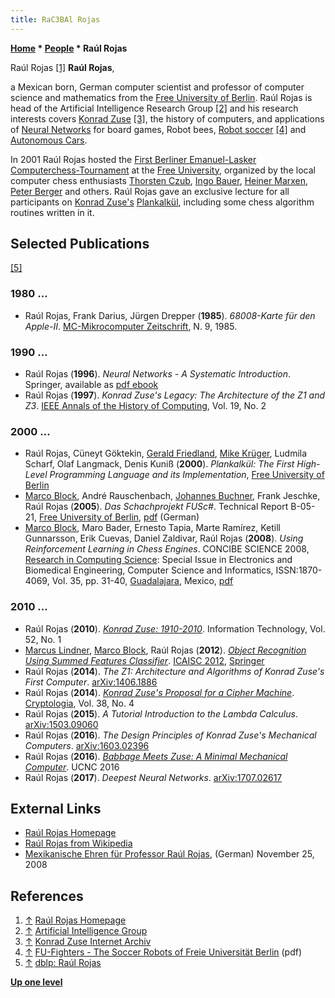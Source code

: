 ```yaml
---
title: RaC3BAl Rojas
---
```

**[Home](Home "Home") \* [People](People "People") \* Raúl Rojas**



 [](http://dcis.inf.fu-berlin.de/rojas/) Raúl Rojas <a id="cite-note-1" href="#cite-ref-1">[1]</a> 
**Raúl Rojas**,  

a Mexican born, German computer scientist and professor of computer science and mathematics from the [Free University of Berlin](Free_University_of_Berlin "Free University of Berlin"). Raúl Rojas is head of the Artificial Intelligence Research Group <a id="cite-note-2" href="#cite-ref-2">[2]</a> and his research interests covers [Konrad Zuse](Konrad_Zuse "Konrad Zuse") <a id="cite-note-3" href="#cite-ref-3">[3]</a>, the history of computers, and applications of [Neural Networks](Neural_Networks "Neural Networks") for board games, Robot bees, [Robot soccer](https://en.wikipedia.org/wiki/Soccer_robot) <a id="cite-note-4" href="#cite-ref-4">[4]</a> and [Autonomous Cars](https://en.wikipedia.org/wiki/Driverless_car).


In 2001 Raúl Rojas hosted the [First Berliner Emanuel-Lasker Computerchess-Tournament](BELCT_2001 "BELCT 2001") at the [Free University](Free_University_of_Berlin "Free University of Berlin"), organized by the local computer chess enthusiasts [Thorsten Czub](Thorsten_Czub "Thorsten Czub"), [Ingo Bauer](Ingo_Bauer "Ingo Bauer"), [Heiner Marxen](Heiner_Marxen "Heiner Marxen"), [Peter Berger](Peter_Berger "Peter Berger") and others. Raúl Rojas gave an exclusive lecture for all participants on [Konrad Zuse's](Konrad_Zuse "Konrad Zuse") [Plankalkül](https://en.wikipedia.org/wiki/Plankalk%C3%BCl), including some chess algorithm routines written in it. 



## Selected Publications


<a id="cite-note-5" href="#cite-ref-5">[5]</a>



### 1980 ...


* Raúl Rojas, Frank Darius, Jürgen Drepper (**1985**). *68008-Karte für den Apple-II*. [MC-Mikrocomputer Zeitschrift](https://en.wikipedia.org/wiki/MC_die_microcomputer-zeitschrift_%28magazine%29), N. 9, 1985.


### 1990 ...


* Raúl Rojas (**1996**). *Neural Networks - A Systematic Introduction*. Springer, available as [pdf ebook](http://www.inf.fu-berlin.de/inst/ag-ki/rojas_home/documents/1996/NeuralNetworks/neuron.pdf)
* Raúl Rojas (**1997**). *Konrad Zuse's Legacy: The Architecture of the Z1 and Z3*. [IEEE Annals of the History of Computing](IEEE#Annals "IEEE"), Vol. 19, No. 2


### 2000 ...


* Raúl Rojas, Cüneyt Göktekin, [Gerald Friedland](http://www.icsi.berkeley.edu/~fractor/homepage/About_Me.html), [Mike Krüger](https://en.wikipedia.org/wiki/User:Mike_Kr%C3%BCger), Ludmila Scharf, Olaf Langmack, Denis Kuniß (**2000**). *Plankalkül: The First High-Level Programming Language and its Implementation*, [Free University of Berlin](Free_University_of_Berlin "Free University of Berlin")
* [Marco Block](Marco_Block-Berlitz "Marco Block-Berlitz"), André Rauschenbach, [Johannes Buchner](index.php?title=Johannes_Buchner&action=edit&redlink=1 "Johannes Buchner (page does not exist)"), Frank Jeschke, Raúl Rojas (**2005**). *Das Schachprojekt FUSc#*. Technical Report B-05-21, [Free University of Berlin](Free_University_of_Berlin "Free University of Berlin"), [pdf](http://dynamics.mi.fu-berlin.de/preprints/buchner-fusch-report.pdf) (German)
* [Marco Block](Marco_Block-Berlitz "Marco Block-Berlitz"), Maro Bader, Ernesto Tapia, Marte Ramírez, Ketill Gunnarsson, Erik Cuevas, Daniel Zaldivar, Raúl Rojas (**2008**). *Using Reinforcement Learning in Chess Engines*. CONCIBE SCIENCE 2008, [Research in Computing Science](http://www.micai.org/rcs/): Special Issue in Electronics and Biomedical Engineering, Computer Science and Informatics, ISSN:1870-4069, Vol. 35, pp. 31-40, [Guadalajara](https://en.wikipedia.org/wiki/Guadalajara), Mexico, [pdf](http://page.mi.fu-berlin.de/block/concibe2008.pdf)


### 2010 ...


* Raúl Rojas (**2010**). *[Konrad Zuse: 1910-2010](https://www.degruyter.com/view/j/itit.2010.52.issue-1/itit.2010.9060/itit.2010.9060.xml)*. Information Technology, Vol. 52, No. 1
* [Marcus Lindner](https://dblp.org/pers/hd/l/Lindner:Marcus), [Marco Block](Marco_Block-Berlitz "Marco Block-Berlitz"), Raúl Rojas (**2012**). *[Object Recognition Using Summed Features Classifier](https://link.springer.com/chapter/10.1007%2F978-3-642-29347-4_63)*. [ICAISC 2012](https://dblp.org/db/conf/icaisc/icaisc2012-1.html), [Springer](https://en.wikipedia.org/wiki/Springer_Science%2BBusiness_Media)
* Raúl Rojas (**2014**). *The Z1: Architecture and Algorithms of Konrad Zuse's First Computer*. [arXiv:1406.1886](https://arxiv.org/abs/1406.1886)
* Raúl Rojas (**2014**). *[Konrad Zuse's Proposal for a Cipher Machine](https://www.tandfonline.com/doi/abs/10.1080/01611194.2014.915265)*. [Cryptologia](https://en.wikipedia.org/wiki/Cryptologia), Vol. 38, No. 4
* Raúl Rojas (**2015**). *A Tutorial Introduction to the Lambda Calculus*. [arXiv:1503.09060](https://arxiv.org/abs/1503.09060)
* Raúl Rojas (**2016**). *The Design Principles of Konrad Zuse's Mechanical Computers*. [arXiv:1603.02396](https://arxiv.org/abs/1603.02396)
* Raúl Rojas (**2016**). *[Babbage Meets Zuse: A Minimal Mechanical Computer](http://www.mi.fu-berlin.de/inf/groups/ag-ki/publications/Babbage/index.html)*. UCNC 2016
* Raúl Rojas (**2017**). *Deepest Neural Networks*. [arXiv:1707.02617](https://arxiv.org/abs/1707.02617)


## External Links


* [Raúl Rojas Homepage](http://dcis.inf.fu-berlin.de/rojas/)
* [Raúl Rojas from Wikipedia](https://en.wikipedia.org/wiki/Ra%C3%BAl_Rojas)
* [Mexikanische Ehren für Professor Raúl Rojas](http://www.fu-berlin.de/campusleben/forschen/2008/081125_rojas/index.html), (German) November 25, 2008


## References


1. <a id="cite-ref-1" href="#cite-note-1">↑</a> [Raúl Rojas Homepage](http://dcis.inf.fu-berlin.de/rojas/)
2. <a id="cite-ref-2" href="#cite-note-2">↑</a> [Artificial Intelligence Group](http://www.inf.fu-berlin.de/inst/ag-ki/eng/index.html)
3. <a id="cite-ref-3" href="#cite-note-3">↑</a> [Konrad Zuse Internet Archiv](http://www.zib.de/zuse/)
4. <a id="cite-ref-4" href="#cite-note-4">↑</a> [FU-Fighters - The Soccer Robots of Freie Universität Berlin](http://robocup.mi.fu-berlin.de/buch/broschure.pdf) (pdf)
5. <a id="cite-ref-5" href="#cite-note-5">↑</a> [dblp: Raúl Rojas](https://dblp.org/pers/hd/r/Rojas:Ra=uacute=l)

**[Up one level](People "People")**







 
